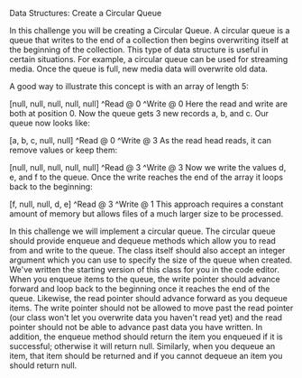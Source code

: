 Data Structures: Create a Circular Queue



In this challenge you will be creating a Circular Queue. A circular queue is a queue that writes to the end of a collection then begins overwriting itself at the beginning of the collection. This type of data structure is useful in certain situations. For example, a circular queue can be used for streaming media. Once the queue is full, new media data will overwrite old data.

A good way to illustrate this concept is with an array of length 5:

[null, null, null, null, null]
 ^Read @ 0
 ^Write @ 0
Here the read and write are both at position 0. Now the queue gets 3 new records a, b, and c. Our queue now looks like:

[a, b, c, null, null]
 ^Read @ 0
          ^Write @ 3
As the read head reads, it can remove values or keep them:

[null, null, null, null, null]
                   ^Read @ 3
                   ^Write @ 3
Now we write the values d, e, and f to the queue. Once the write reaches the end of the array it loops back to the beginning:

[f, null, null, d, e]
                ^Read @ 3
    ^Write @ 1
This approach requires a constant amount of memory but allows files of a much larger size to be processed.

In this challenge we will implement a circular queue. The circular queue should provide enqueue and dequeue methods which allow you to read from and write to the queue. The class itself should also accept an integer argument which you can use to specify the size of the queue when created. We've written the starting version of this class for you in the code editor. When you enqueue items to the queue, the write pointer should advance forward and loop back to the beginning once it reaches the end of the queue. Likewise, the read pointer should advance forward as you dequeue items. The write pointer should not be allowed to move past the read pointer (our class won't let you overwrite data you haven't read yet) and the read pointer should not be able to advance past data you have written. In addition, the enqueue method should return the item you enqueued if it is successful; otherwise it will return null. Similarly, when you dequeue an item, that item should be returned and if you cannot dequeue an item you should return null.

